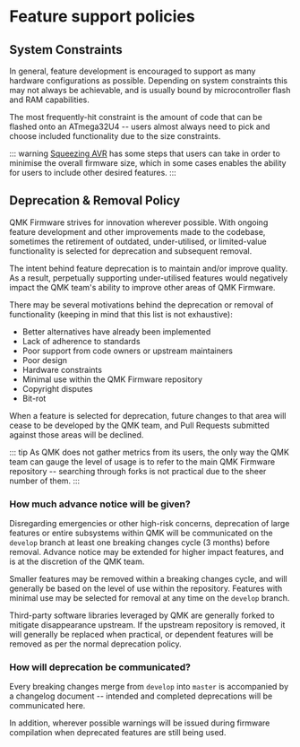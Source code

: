 # Feature support policies

## System Constraints

In general, feature development is encouraged to support as many hardware configurations as possible. Depending on system constraints this may not always be achievable, and is usually bound by microcontroller flash and RAM capabilities.

The most frequently-hit constraint is the amount of code that can be flashed onto an ATmega32U4 -- users almost always need to pick and choose included functionality due to the size constraints.

::: warning
[Squeezing AVR](squeezing_avr) has some steps that users can take in order to minimise the overall firmware size, which in some cases enables the ability for users to include other desired features.
:::

## Deprecation & Removal Policy

QMK Firmware strives for innovation wherever possible. With ongoing feature development and other improvements made to the codebase, sometimes the retirement of outdated, under-utilised, or limited-value functionality is selected for deprecation and subsequent removal.

The intent behind feature deprecation is to maintain and/or improve quality. As a result, perpetually supporting under-utilised features would negatively impact the QMK team's ability to improve other areas of QMK Firmware.

There may be several motivations behind the deprecation or removal of functionality (keeping in mind that this list is not exhaustive):

* Better alternatives have already been implemented
* Lack of adherence to standards
* Poor support from code owners or upstream maintainers
* Poor design
* Hardware constraints
* Minimal use within the QMK Firmware repository
* Copyright disputes
* Bit-rot

When a feature is selected for deprecation, future changes to that area will cease to be developed by the QMK team, and Pull Requests submitted against those areas will be declined.

::: tip
As QMK does not gather metrics from its users, the only way the QMK team can gauge the level of usage is to refer to the main QMK Firmware repository -- searching through forks is not practical due to the sheer number of them.
:::

### How much advance notice will be given?

Disregarding emergencies or other high-risk concerns, deprecation of large features or entire subsystems within QMK will be communicated on the `develop` branch at least one breaking changes cycle (3 months) before removal. Advance notice may be extended for higher impact features, and is at the discretion of the QMK team.

Smaller features may be removed within a breaking changes cycle, and will generally be based on the level of use within the repository. Features with minimal use may be selected for removal at any time on the `develop` branch.

Third-party software libraries leveraged by QMK are generally forked to mitigate disappearance upstream. If the upstream repository is removed, it will generally be replaced when practical, or dependent features will be removed as per the normal deprecation policy.

### How will deprecation be communicated?

Every breaking changes merge from `develop` into `master` is accompanied by a changelog document -- intended and completed deprecations will be communicated here.

In addition, wherever possible warnings will be issued during firmware compilation when deprecated features are still being used.
